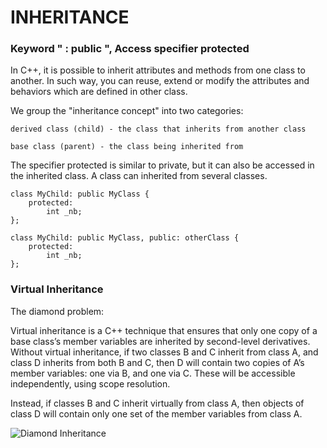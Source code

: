 # INHERITANCE

### Keyword " : public ", Access specifier protected

In C++, it is possible to inherit attributes and methods from one class to another. 
In such way, you can reuse, extend or modify the attributes and behaviors which are defined in other class.

We group the "inheritance concept" into two categories:

	derived class (child) - the class that inherits from another class

	base class (parent) - the class being inherited from

The specifier protected is similar to private, but it can also be accessed in the inherited class.
A class can inherited from several classes.

	class MyChild: public MyClass {
		protected:
			int _nb;
	};

	class MyChild: public MyClass, public: otherClass {
		protected:
			int _nb;
	};

### Virtual Inheritance

The diamond problem: 

Virtual inheritance is a C++ technique that ensures that only one copy of a base class’s member variables are inherited by second-level derivatives. 
Without virtual inheritance, if two classes B and C inherit from class A, and class D inherits from both B and C, then D will contain two copies of A’s member variables: one via B, and one via C. 
These will be accessible independently, using scope resolution.

Instead, if classes B and C inherit virtually from class A, then objects of class D will contain only one set of the member variables from class A.

![Diamond Inheritance](https://www.sandordargo.com/assets/img/diamon-inheritance.png)